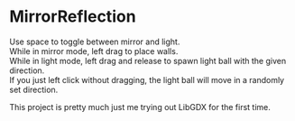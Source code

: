 # MirrorReflection  
Use space to toggle between mirror and light.  
While in mirror mode, left drag to place walls.  
While in light mode, left drag and release to spawn light ball with the given direction.  
If you just left click without dragging, the light ball will move in a randomly set direction.  
  
This project is pretty much just me trying out LibGDX for the first time.  
